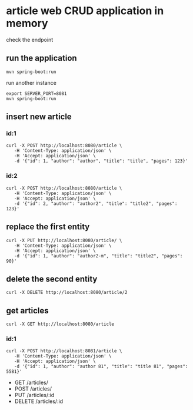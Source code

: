 # article web CRUD application in memory


check the endpoint

## run the application
```shell
mvn spring-boot:run
```

run another instance
```shell
export SERVER_PORT=8081
mvn spring-boot:run
```

## insert new article
### id:1
```shell
curl -X POST http://localhost:8080/article \
   -H 'Content-Type: application/json' \
   -H 'Accept: application/json' \
   -d '{"id": 1, "author": "author", "title": "title", "pages": 123}'
```
### id:2
```shell
curl -X POST http://localhost:8080/article \
   -H 'Content-Type: application/json' \
   -H 'Accept: application/json' \
   -d '{"id": 2, "author": "author2", "title": "title2", "pages": 123}'
```

## replace the first entity
```shell
curl -X PUT http://localhost:8080/article/ \
   -H 'Content-Type: application/json' \
   -H 'Accept: application/json' \
   -d '{"id": 1, "author": "author2-m", "title": "title2", "pages": 90}'
```

## delete the second entity
```shell
curl -X DELETE http://localhost:8080/article/2
```

## get articles
```shell
curl -X GET http://localhost:8080/article 
```

### id:1
```shell
curl -X POST http://localhost:8081/article \
   -H 'Content-Type: application/json' \
   -H 'Accept: application/json' \
   -d '{"id": 1, "author": "author 81", "title": "title 81", "pages": 5581}'
```

* GET /articles/
* POST /articles/
* PUT /articles/:id
* DELETE /articles/:id